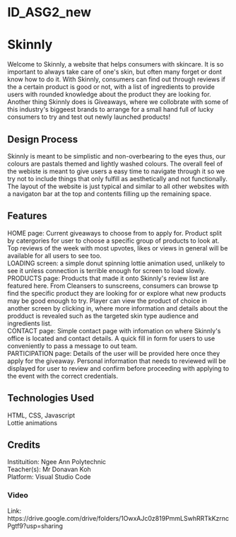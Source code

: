 # ID_ASG2_new

<h1>Skinnly</h1>
<p>Welcome to Skinnly, a website that helps consumers with skincare. It is so important to always take care of one's skin, but often many forget or dont know how to do it. With Skinnly, consumers can find out through reviews if the a certain product is good or not, with a list of ingredients to provide users with rounded knowledge about the product they are looking for. <br>
Another thing Skinnly does is Giveaways, where we collobrate with some of this industry's biggeest brands to arrange for a small hand full of lucky consumers to try and test out newly launched products!</p>

<h2>Design Process</h2>
<p>Skinnly is meant to be simplistic and non-overbearing to the eyes thus, our colours are pastals themed and lightly washed colours. The overall feel of the webiste is meant to give users a easy time to navigate through it so we try not to include things that only fulfill as aesthetically and not functionally. <br>
The layout of the website is just typical and similar to all other websites with a navigaton bar at the top and contents filling up the remaining space.</p>

<h2>Features</h2>
<p>HOME page: Current giveaways to choose from to apply for. Product split by catergories for user to choose a specific group of products to look at. Top reviews of the week with most upvotes, likes or views in general will be available for all users to see too.<br>
LOADING screen: a simple donut spinning lottie animation used, unlikely to see it unless connection is terrible enough for screen to load slowly. <br>
PRODUCTS page: Products that made it onto Skinnly's review list are featured here. From Cleansers to sunscreens, consumers can browse tp find the specific product they are looking for or explore what new products may be good enough to try. Player can view the product of choice in another screen by clicking in, where more information and details about the prodduct is revealed such as the targeted skin type audience and ingredients list. <br>
CONTACT page: Simple contact page with infomation on where Skinnly's office is located and contact details. A quick fill in form for users to use conveniently to pass a message to out team. <br>
PARTICIPATION page: Details of the user will be provided here once they apply for the giveaway. Personal information that needs to reviewed will be displayed for user to review and confirm before proceeding with applying to the event with the correct credentials.</p>

<h2>Technologies Used</h2>
<p>HTML, CSS, Javascript <br>
Lottie animations</p>


<h2>Credits</h2>
<p>Instituition: Ngee Ann Polytechnic <br>
Teacher(s): Mr Donavan Koh <br>
Platform: Visual Studio Code</p>

<h3>Video</h3>
<p>Link: https://drive.google.com/drive/folders/1OwxAJc0z819PmmLSwhRRTkKzrncPgtf9?usp=sharing</p>